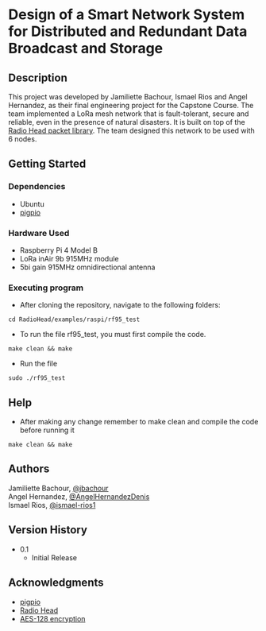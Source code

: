 # Design of a Smart Network System for Distributed and Redundant Data Broadcast and Storage


## Description

This project was developed by Jamiliette Bachour, Ismael Rios and Angel Hernandez, as their final engineering project for the Capstone Course.
The team implemented a LoRa mesh network that is fault-tolerant, secure and reliable, even in the presence of natural disasters.
It is built on top of the [Radio Head packet library](https://www.airspayce.com/mikem/arduino/RadioHead/). The team designed this network to be used with 6 nodes.

## Getting Started

### Dependencies

* Ubuntu
* [pigpio](https://abyz.me.uk/rpi/pigpio/)

### Hardware Used

* Raspberry Pi 4 Model B
* LoRa inAir 9b 915MHz module
* 5bi gain 915MHz omnidirectional antenna

### Executing program

* After cloning the repository, navigate to the following folders:
```
cd RadioHead/examples/raspi/rf95_test
```
* To run the file rf95_test, you must first compile the code.
```
make clean && make
```
* Run the file
```
sudo ./rf95_test
```
## Help

* After making any change remember to make clean and compile the code before running it
```
make clean && make
```

## Authors

Jamiliette Bachour, [@jbachour](https://github.com/jbachour) 
<br>Angel Hernandez, [@AngelHernandezDenis](https://github.com/AngelHernandezDenis)
<br>Ismael Rios, [@ismael-rios1](https://github.com/ismael-rios1)

## Version History
* 0.1
    * Initial Release


## Acknowledgments
* [pigpio](https://abyz.me.uk/rpi/pigpio/)
* [Radio Head](https://www.airspayce.com/mikem/arduino/RadioHead/)
* [AES-128 encryption](https://github.com/ceceww/aes)

